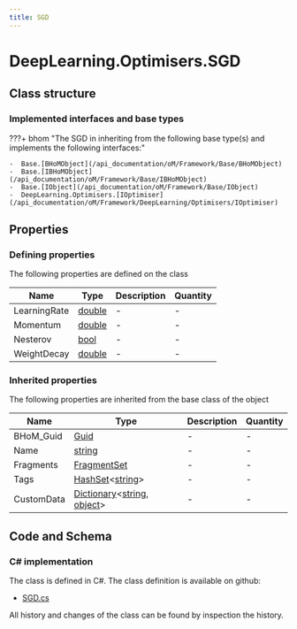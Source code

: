 ```yaml
---
title: SGD
---
```


# DeepLearning.Optimisers.SGD



## Class structure

### Implemented interfaces and base types

???+ bhom "The SGD in inheriting from the following base type(s) and implements the following interfaces:"

    -  Base.[BHoMObject](/api_documentation/oM/Framework/Base/BHoMObject)
    -  Base.[IBHoMObject](/api_documentation/oM/Framework/Base/IBHoMObject)
    -  Base.[IObject](/api_documentation/oM/Framework/Base/IObject)
    -  DeepLearning.Optimisers.[IOptimiser](/api_documentation/oM/Framework/DeepLearning/Optimisers/IOptimiser)


## Properties



### Defining properties

The following properties are defined on the class

| Name             | Type             | Description      | Quantity         |
|------------------|------------------|------------------|------------------|
| LearningRate | [double](https://learn.microsoft.com/en-us/dotnet/api/System.Double?view=netstandard-2.0) | - | - |
| Momentum | [double](https://learn.microsoft.com/en-us/dotnet/api/System.Double?view=netstandard-2.0) | - | - |
| Nesterov | [bool](https://learn.microsoft.com/en-us/dotnet/api/System.Boolean?view=netstandard-2.0) | - | - |
| WeightDecay | [double](https://learn.microsoft.com/en-us/dotnet/api/System.Double?view=netstandard-2.0) | - | - |


### Inherited properties
The following properties are inherited from the base class of the object

| Name             | Type             | Description      | Quantity         |
|------------------|------------------|------------------|------------------|
| BHoM_Guid | [Guid](https://learn.microsoft.com/en-us/dotnet/api/System.Guid?view=netstandard-2.0) | - | - |
| Name | [string](https://learn.microsoft.com/en-us/dotnet/api/System.String?view=netstandard-2.0) | - | - |
| Fragments | [FragmentSet](/api_documentation/oM/Framework/Base/FragmentSet) | - | - |
| Tags | [HashSet](https://learn.microsoft.com/en-us/dotnet/api/System.Collections.Generic.HashSet-1?view=netstandard-2.0)&lt;[string](https://learn.microsoft.com/en-us/dotnet/api/System.String?view=netstandard-2.0)&gt; | - | - |
| CustomData | [Dictionary](https://learn.microsoft.com/en-us/dotnet/api/System.Collections.Generic.Dictionary-2?view=netstandard-2.0)&lt;[string](https://learn.microsoft.com/en-us/dotnet/api/System.String?view=netstandard-2.0), [object](https://learn.microsoft.com/en-us/dotnet/api/System.Object?view=netstandard-2.0)&gt; | - | - |


## Code and Schema

### C# implementation

The class is defined in C#. The class definition is available on github:

- [SGD.cs](https://github.com/BHoM/BHoM/blob/develop/DeepLearning_oM/Optimisers\SGD.cs)

All history and changes of the class can be found by inspection the history.

